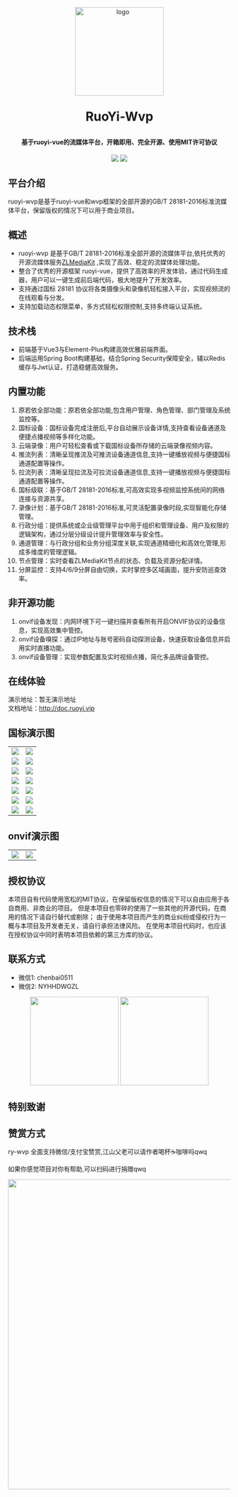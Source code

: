 <p align="center">
	<img width="200" alt="logo" src="https://gdhxkj.oss-cn-guangzhou.aliyuncs.com/2025/04/16/019d3685191040109b872d0802157368.png">
</p>
<h1 align="center" style="margin: 30px 0 30px; font-weight: bold;">RuoYi-Wvp</h1>
<h4 align="center">基于ruoyi-vue的流媒体平台，开箱即用、完全开源、使用MIT许可协议</h4>
<p align="center">
	<a href="https://gitee.com/y_project/RuoYi-Vue"><img src="https://img.shields.io/badge/RuoYi-v3.8.9-brightgreen.svg"></a>
	<a href="https://gitee.com/y_project/RuoYi-Vue/blob/master/LICENSE"><img src="https://img.shields.io/github/license/mashape/apistatus.svg"></a>
</p>

## 平台介绍

ruoyi-wvp是基于ruoyi-vue和wvp框架的全部开源的GB/T 28181-2016标准流媒体平台，保留版权的情况下可以用于商业项目。

## 概述

* ruoyi-wvp 是基于GB/T 28181-2016标准全部开源的流媒体平台,依托优秀的开源流媒体服务[ZLMediaKit](https://github.com/ZLMediaKit/ZLMediaKit) ,实现了高效、稳定的流媒体处理功能。
* 整合了优秀的开源框架 ruoyi-vue，提供了高效率的开发体验，通过代码生成器，用户可以一键生成前后端代码，极大地提升了开发效率。
* 支持通过国标 28181 协议将各类摄像头和录像机轻松接入平台，实现视频流的在线观看与分发。
* 支持加载动态权限菜单，多方式轻松权限控制,支持多终端认证系统。

## 技术栈

* 前端基于Vue3与Element-Plus构建高效优雅前端界面。
* 后端运用Spring Boot构建基础，结合Spring Security保障安全，辅以Redis缓存与Jwt认证，打造稳健高效服务。

## 内置功能

1.  原若依全部功能：原若依全部功能,包含用户管理、角色管理、部门管理及系统监控等。
2.  国标设备：国标设备完成注册后,平台自动展示设备详情,支持查看设备通道及便捷点播视频等多样化功能。
3.  云端录像：用户可轻松查看或下载国标设备所存储的云端录像视频内容。
4.  推流列表：清晰呈现推流及可推流设备通道信息,支持一键播放视频与便捷国标通道配置等操作。
5.  拉流列表：清晰呈现拉流及可拉流设备通道信息,支持一键播放视频与便捷国标通道配置等操作。
6.  国标级联：基于GB/T 28181-2016标准,可高效实现多视频监控系统间的网络连接与资源共享。
7.  录像计划：基于GB/T 28181-2016标准,可灵活配置录像时段,实现智能化存储管理。
8.  行政分组：提供系统或企业级管理平台中用于组织和管理设备、用户及权限的逻辑架构，通过分层分级设计提升管理效率与安全性。
9.  通道管理：与行政分组和业务分组深度关联,实现通道精细化和高效化管理,形成多维度的管理逻辑。
10. 节点管理：实时查看ZLMediaKit节点的状态、负载及资源分配详情。
11. 分屏监控：支持4/6/9分屏自由切换，实时掌控多区域画面，提升安防巡查效率。

## 非开源功能

1.  onvif设备发现：内网环境下可一键扫描并查看所有开启ONVIF协议的设备信息，实现高效集中管控。
2.  onvif设备嗅探：通过IP地址与账号密码自动探测设备，快速获取设备信息并启用实时直播功能。
3.  onvif设备管理：实现参数配置及实时视频点播，简化多品牌设备管控。

## 在线体验

演示地址：暂无演示地址  
文档地址：http://doc.ruoyi.vip

## 国标演示图

<table>
    <tr>
        <td><img src="https://gdhxkj.oss-cn-guangzhou.aliyuncs.com/2025/04/17/c11404f40b3344719c5e17055972e35b.png"/></td>
        <td><img src="https://gdhxkj.oss-cn-guangzhou.aliyuncs.com/2025/04/17/9238d06790764f3b9317f7b0a9abd056.png"/></td>
    </tr>
    <tr>
        <td><img src="https://gdhxkj.oss-cn-guangzhou.aliyuncs.com/2025/04/17/749121d82e4844c4827afaaaa5172af2.png"/></td>
        <td><img src="https://gdhxkj.oss-cn-guangzhou.aliyuncs.com/2025/04/17/1752defdedd44aea9d4b94440c0a56cd.png"/></td>
    </tr>
    <tr>
        <td><img src="https://gdhxkj.oss-cn-guangzhou.aliyuncs.com/2025/04/17/350dcf28536448349a8ab4927a9e192e.png"/></td>
        <td><img src="https://gdhxkj.oss-cn-guangzhou.aliyuncs.com/2025/04/17/a383b8369edb421080168fea74e4e4f2.png"/></td>
    </tr>
    <tr>
        <td><img src="https://gdhxkj.oss-cn-guangzhou.aliyuncs.com/2025/04/17/34c300506ce74302be2f5bd63fca270f.png"/></td>
        <td><img src="https://gdhxkj.oss-cn-guangzhou.aliyuncs.com/2025/04/17/f0c4aa1e694c4282853ebcb304503e28.png"/></td>
    </tr>
	<tr>
        <td><img src="https://gdhxkj.oss-cn-guangzhou.aliyuncs.com/2025/04/17/43d4a7c839a64916a89ce6146acb4db4.png"/></td>
        <td><img src="https://gdhxkj.oss-cn-guangzhou.aliyuncs.com/2025/04/17/389dff88a839449483518868154c804c.png"/></td>
    </tr>	 
    <tr>
        <td><img src="https://gdhxkj.oss-cn-guangzhou.aliyuncs.com/2025/04/17/690c87e89f80463298d48136b99998bc.png"/></td>
        <td><img src="https://gdhxkj.oss-cn-guangzhou.aliyuncs.com/2025/04/17/b276ace519b541eba6b05e640b450e44.png"/></td>
    </tr>
	<tr>
        <td><img src="https://gdhxkj.oss-cn-guangzhou.aliyuncs.com/2025/04/17/1b0dca2be11a44bab60bed1f6fefb0a7.png"/></td>
        <td><img src="https://gdhxkj.oss-cn-guangzhou.aliyuncs.com/2025/04/17/27211331ad6246699cb3019ba9c92a64.png"/></td>
    </tr>
</table>

## onvif演示图

<table>
    <tr>
        <td><img src="https://gdhxkj.oss-cn-guangzhou.aliyuncs.com/2025/04/17/84687cc86b934b70a5940ab44d3f1122.png"/></td>
        <td><img src="https://gdhxkj.oss-cn-guangzhou.aliyuncs.com/2025/04/17/fe10bf8264e3489299e9d26950a2ad24.png"/></td>
    </tr>
</table>

## 授权协议

本项目自有代码使用宽松的MIT协议，在保留版权信息的情况下可以自由应用于各自商用、非商业的项目。 但是本项目也零碎的使用了一些其他的开源代码，在商用的情况下请自行替代或剔除； 由于使用本项目而产生的商业纠纷或侵权行为一概与本项目及开发者无关，请自行承担法律风险。 在使用本项目代码时，也应该在授权协议中同时表明本项目依赖的第三方库的协议。

## 联系方式

* 微信1: chenbai0511
* 微信2: NYHHDWGZL

<p align="center">
    <img width="200" src="https://gdhxkj.oss-cn-guangzhou.aliyuncs.com/2025/04/17/a8663f16829b4871a94c9534a6dad894.jpg"/>
    <img width="200" src="https://gdhxkj.oss-cn-guangzhou.aliyuncs.com/2025/04/17/4601cea6e8cc4df18124bfc1af715dc7.png"/>
</p>

## 特别致谢

## 赞赏方式

ry-wvp 全面支持微信/支付宝赞赏,江山父老可以请作者喝杯☕️咖啡吗qwq

如果你感觉项目对你有帮助,可以扫码进行捐赠qwq

<img width="700" src="https://gdhxkj.oss-cn-guangzhou.aliyuncs.com/2025/04/17/bcfef20f53ee49e8baf2559f97e85ffb.jpg"/>

